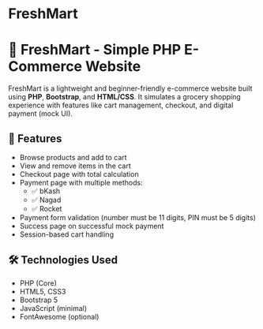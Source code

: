 # FreshMart

# 🛒 FreshMart - Simple PHP E-Commerce Website

FreshMart is a lightweight and beginner-friendly e-commerce website built using **PHP**, **Bootstrap**, and **HTML/CSS**. It simulates a grocery shopping experience with features like cart management, checkout, and digital payment (mock UI).

## 🚀 Features

- Browse products and add to cart
- View and remove items in the cart
- Checkout page with total calculation
- Payment page with multiple methods:
  - ✅ bKash
  - ✅ Nagad
  - ✅ Rocket
- Payment form validation (number must be 11 digits, PIN must be 5 digits)
- Success page on successful mock payment
- Session-based cart handling

## 🛠 Technologies Used

- PHP (Core)
- HTML5, CSS3
- Bootstrap 5
- JavaScript (minimal)
- FontAwesome (optional)

